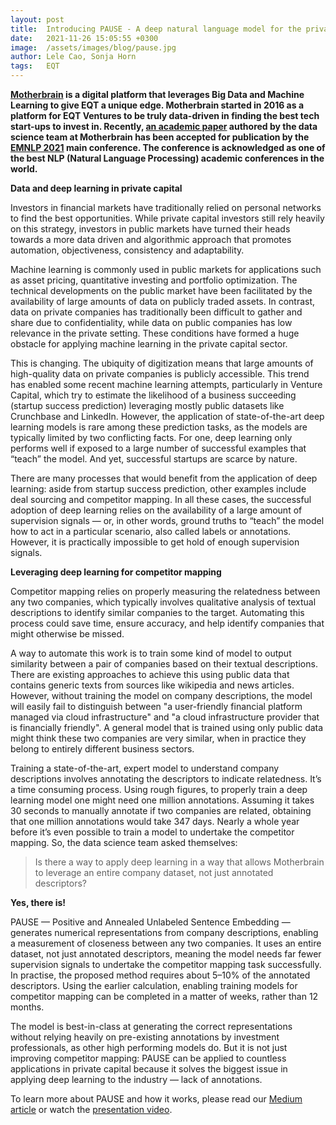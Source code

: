 ```yaml
---
layout: post
title:  Introducing PAUSE - A deep natural language model for the private markets
date:   2021-11-26 15:05:55 +0300
image:  /assets/images/blog/pause.jpg
author: Lele Cao, Sonja Horn
tags:   EQT
---
```


**[Motherbrain](https://eqtgroup.com/motherbrain) is a digital platform that leverages Big Data and Machine Learning to give EQT a unique edge. Motherbrain started in 2016 as a platform for EQT Ventures to be truly data-driven in finding the best tech start-ups to invest in. Recently, [an academic paper](https://aclanthology.org/2021.emnlp-main.791/) authored by the data science team at Motherbrain has been accepted for publication by the [EMNLP 2021](https://2021.emnlp.org/) main conference. The conference is acknowledged as one of the best NLP (Natural Language Processing) academic conferences in the world.**

**Data and deep learning in private capital**

Investors in financial markets have traditionally relied on personal networks to find the best opportunities. While private capital investors still rely heavily on this strategy, investors in public markets have turned their heads towards a more data driven and algorithmic approach that promotes automation, objectiveness, consistency and adaptability.

Machine learning is commonly used in public markets for applications such as asset pricing, quantitative investing and portfolio optimization. The technical developments on the public market have been facilitated by the availability of large amounts of data on publicly traded assets. In contrast, data on private companies has traditionally been difficult to gather and share due to confidentiality, while data on public companies has low relevance in the private setting. These conditions have formed a huge obstacle for applying machine learning in the private capital sector.

This is changing. The ubiquity of digitization means that large amounts of high-quality data on private companies is publicly accessible. This trend has enabled some recent machine learning attempts, particularly in Venture Capital, which try to estimate the likelihood of a business succeeding (startup success prediction) leveraging mostly public datasets like Crunchbase and LinkedIn. However, the application of state-of-the-art deep learning models is rare among these prediction tasks, as the models are typically limited by two conflicting facts. For one, deep learning only performs well if exposed to a large number of successful examples that “teach” the model. And yet, successful startups are scarce by nature.

There are many processes that would benefit from the application of deep learning: aside from startup success prediction, other examples include deal sourcing and competitor mapping. In all these cases, the successful adoption of deep learning relies on the availability of a large amount of supervision signals — or, in other words, ground truths to “teach” the model how to act in a particular scenario, also called labels or annotations. However, it is practically impossible to get hold of enough supervision signals.

**Leveraging deep learning for competitor mapping**

Competitor mapping relies on properly measuring the relatedness between any two companies, which typically involves qualitative analysis of textual descriptions to identify similar companies to the target. Automating this process could save time, ensure accuracy, and help identify companies that might otherwise be missed.

A way to automate this work is to train some kind of model to output similarity between a pair of companies based on their textual descriptions. There are existing approaches to achieve this using public data that contains generic texts from sources like wikipedia and news articles. However, without training the model on company descriptions, the model will easily fail to distinguish between "a user-friendly financial platform managed via cloud infrastructure" and "a cloud infrastructure provider that is financially friendly". A general model that is trained using only public data might think these two companies are very similar, when in practice they belong to entirely different business sectors.

Training a state-of-the-art, expert model to understand company descriptions involves annotating the descriptors to indicate relatedness. It’s a time consuming process. Using rough figures, to properly train a deep learning model one might need one million annotations. Assuming it takes 30 seconds to manually annotate if two companies are related, obtaining that one million annotations would take 347 days. Nearly a whole year before it’s even possible to train a model to undertake the competitor mapping. So, the data science team asked themselves: 

> Is there a way to apply deep learning in a way that allows Motherbrain to leverage an entire company dataset, not just annotated descriptors?

**Yes, there is!**

PAUSE — Positive and Annealed Unlabeled Sentence Embedding — generates numerical representations from company descriptions, enabling a measurement of closeness between any two companies. It uses an entire dataset, not just annotated descriptors, meaning the model needs far fewer supervision signals to undertake the competitor mapping task successfully. In practise, the proposed method requires about 5–10% of the annotated descriptors. Using the earlier calculation, enabling training models for competitor mapping can be completed in a matter of weeks, rather than 12 months.

The model is best-in-class at generating the correct representations without relying heavily on pre-existing annotations by investment professionals, as other high performing models do. But it is not just improving competitor mapping: PAUSE can be applied to countless applications in private capital because it solves the biggest issue in applying deep learning to the industry — lack of annotations.

To learn more about PAUSE and how it works, please read our [Medium article](https://medium.com/eqtventures/introducing-pause-a-deep-natural-language-model-for-the-private-markets-55f27033115) or watch the [presentation video](https://underline.io/lecture/37659-pause-positive-and-annealed-unlabeled-sentence-embedding).